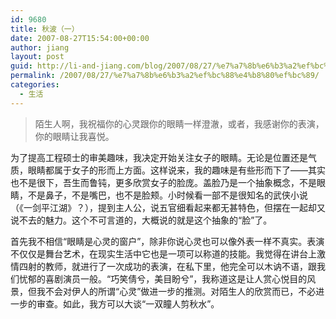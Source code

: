 ```yaml
---
id: 9680
title: 秋波（一）
date: 2007-08-27T15:54:00+00:00
author: jiang
layout: post
guid: http://li-and-jiang.com/blog/2007/08/27/%e7%a7%8b%e6%b3%a2%ef%bc%88%e4%b8%80%ef%bc%89/
permalink: /2007/08/27/%e7%a7%8b%e6%b3%a2%ef%bc%88%e4%b8%80%ef%bc%89/
categories:
  - 生活
---
```

> 陌生人啊，我祝福你的心灵跟你的眼睛一样澄澈，或者，我感谢你的表演，你的眼睛让我喜悦。 </p> 

为了提高工程硕士的审美趣味，我决定开始关注女子的眼睛。无论是位置还是气质，眼睛都属于女子的形而上方面。这样说来，我的趣味是有些形而下了——其实也不是很下，吾生而鲁钝，更多欣赏女子的脸庞。盖脸乃是一个抽象概念，不是眼睛，不是鼻子，不是嘴巴，也不是脸颊。小时候看一部不是很知名的武侠小说（《一剑平江湖》？），提到主人公，说五官细看起来都无甚特色，但摆在一起却又说不去的魅力。这个不可言道的，大概说的就是这个抽象的“脸”了。 

首先我不相信“眼睛是心灵的窗户”，除非你说心灵也可以像外表一样不真实。表演不仅仅是舞台艺术，在现实生活中它也是一项可以称道的技能。我觉得在讲台上激情四射的教师，就进行了一次成功的表演，在私下里，他完全可以木讷不语，跟我们忧郁的喜剧演员一般。“巧笑倩兮，美目盼兮”，我称道这是让人赏心悦目的风景，但我不会对伊人的所谓“心灵”做进一步的推测。对陌生人的欣赏而已，不必进一步的审查。如此，我方可以大谈“一双瞳人剪秋水”。
